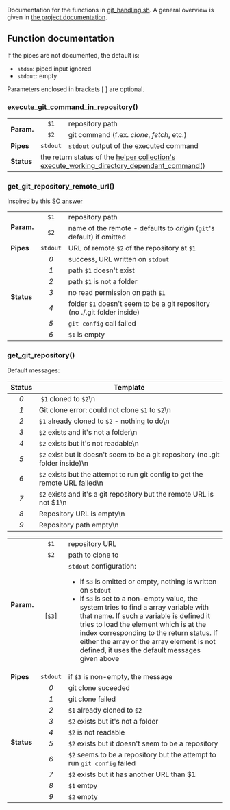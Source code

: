 Documentation for the functions in [git_handling.sh](git_handling.sh). A general overview is given in [the project documentation](README.md#git-handling).

## Function documentation
If the pipes are not documented, the default is:
- `stdin`: piped input ignored
- `stdout`: empty

Parameters enclosed in brackets [ ] are optional.

### execute_git_command_in_repository()

<table>
        <tr><td rowspan="2"><b>Param.</b></td>
                <td align="center"><code>$1</code></td><td width="90%">repository path</td></tr>
        <tr>    <td align="center"><code>$2</code></td><td>git command (f.ex. <em>clone</em>, <em>fetch</em>, etc.)</td></tr>
        <tr><td><b>Pipes</b></td><td align="center"><code>stdout</code></td><td><code>stdout</code> output of the executed command</td></tr>
        <tr><td><b>Status</b></td><td colspan="2">the return status of the 
		<a href="helpers.md#execute_working_directory_dependant_command">helper collection's execute_working_directory_dependant_command()</a>
	</td></tr>
</table>

### get_git_repository_remote_url()
Inspired by this [SO answer](https://stackoverflow.com/questions/4089430/how-can-i-determine-the-url-that-a-local-git-repository-was-originally-cloned-fr)

<table>
        <tr><td rowspan="2"><b>Param.</b></td>
                <td align="center"><code>$1</code></td><td width="90%">repository path</td></tr>
        <tr>    <td align="center"><code>$2</code></td><td>name of the remote - defaults to <em>origin</em> (<code>git</code>'s default) if omitted</td></tr>
        <tr><td><b>Pipes</b></td><td align="center"><code>stdout</code></td><td>URL of remote <code>$2</code> of the repository at <code>$1</code></td></tr>
	<tr><td rowspan="7"><b>Status</b></td>
                <td align="center"><em>0</em></td><td>success, URL written on <code>stdout</code></td></tr>
        <tr>    <td align="center"><em>1</em></td><td>path <code>$1</code> doesn't exist</td></tr>
        <tr>    <td align="center"><em>2</em></td><td>path <code>$1</code> is not a folder</td></tr>	
        <tr>    <td align="center"><em>3</em></td><td>no read permission on path <code>$1</code></td></tr>	
        <tr>    <td align="center"><em>4</em></td><td>folder <code>$1</code> doesn't seem to be a git repository (no ./.git folder inside)</td></tr>	
        <tr>    <td align="center"><em>5</em></td><td><code>git config</code> call failed</td></tr>	
        <tr>    <td align="center"><em>6</em></td><td><code>$1</code> is empty</td></tr>	
</table>

### get_git_repository()
Default messages:

| Status | Template
|:------:| --------
|*0*| `$1` cloned to `$2`\n
|*1*| Git clone error: could not clone `$1` to `$2`\n
|*2*| `$1` already cloned to `$2` - nothing to do\n
|*3*| `$2` exists and it's not a folder\n
|*4*| `$2` exists but it's not readable\n
|*5*| `$2` exist but it doesn't seem to be a git repository (no .git folder inside)\n
|*6*| `$2` exists but the attempt to run git config to get the remote URL failed\n
|*7*| `$2` exists and it's a git repository but the remote URL is not $1\n
|*8*| Repository URL is empty\n
|*9*| Repository path empty\n

<table>
        <tr><td rowspan="3"><b>Param.</b></td>
                <td align="center"><code>$1</code></td><td width="90%">repository URL</td></tr>
        <tr>    <td align="center"><code>$2</code></td><td>path to clone to</td></tr>
        <tr>    <td align="center">[<code>$3</code>]</td><td><code>stdout</code> configuration: 
		<ul>
			<li>if <code>$3</code> is omitted or empty, nothing is written on <code>stdout</code></li>
			<li>if <code>$3</code> is set to a non-empty value, the system tries to find a array variable with that name. If such a variable
                        is defined it tries to load the element which is at the index corresponding to the return status. If either the array or the array element 
			is not defined, it uses the default messages given above</li>
		</ul>
	</td></tr>
        <tr><td><b>Pipes</b></td><td align="center"><code>stdout</code></td><td>if <code>$3</code> is non-empty, the message</td></tr>
        <tr><td rowspan="10"><b>Status</b></td>
                <td align="center"><em>0</em></td><td>git clone suceeded</td></tr>
        <tr>    <td align="center"><em>1</em></td><td>git clone failed</td></tr>
        <tr>    <td align="center"><em>2</em></td><td><code>$1</code> already cloned to <code>$2</code></td></tr>
        <tr>    <td align="center"><em>3</em></td><td><code>$2</code> exists but it's not a folder</td></tr>
        <tr>    <td align="center"><em>4</em></td><td><code>$2</code> is not readable</td></tr>
        <tr>    <td align="center"><em>5</em></td><td><code>$2</code> exists but it doesn't seem to be a repository</td></tr>
        <tr>    <td align="center"><em>6</em></td><td><code>$2</code> seems to be a repository but the attempt to run <code>git config</code> failed</td></tr>
        <tr>    <td align="center"><em>7</em></td><td><code>$2</code> exists but it has another URL than $1</td></tr>
        <tr>    <td align="center"><em>8</em></td><td><code>$1</code> emtpy</td></tr>
        <tr>    <td align="center"><em>9</em></td><td><code>$2</code> empty</td></tr>
</table>
